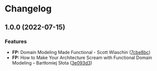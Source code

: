 # Changelog

## 1.0.0 (2022-07-15)


### Features

* **FP:** Domain Modeling Made Functional - Scott Wlaschin ([7cbe8bc](https://github.com/evojam/awesome-lists/commit/7cbe8bcd0df4b39512272312cfa6cd210d8ce4bb))
* **FP:** How to Make Your Architecture Scream with Functional Domain Modeling – Bartłomiej Słota ([3e093d3](https://github.com/evojam/awesome-lists/commit/3e093d351e82eb9375e5012ac42b02cf6c778bde))
